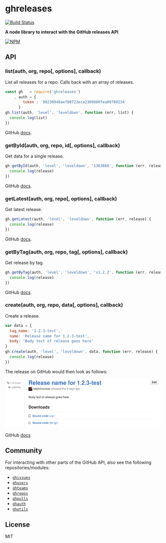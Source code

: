 # ghreleases

[![Build Status](https://secure.travis-ci.org/ralphtheninja/ghreleases.png)](http://travis-ci.org/ralphtheninja/ghreleases)

**A node library to interact with the GitHub releases API**

[![NPM](https://nodei.co/npm/ghreleases.png?mini=true)](https://nodei.co/npm/ghreleases/)

## API

### list(auth, org, repo[, options], callback)

List all releases for a repo. Calls back with an array of releases.

```js
const gh   = require('ghreleases')
    , auth = {
        token : '90230948aef88723eca2309880fea09789234'
      }
gh.list(auth, 'level', 'leveldown', function (err, list) {
  console.log(list)
})
```

GitHub [docs](https://developer.github.com/v3/repos/releases/#list-releases-for-a-repository).

### getById(auth, org, repo, id[, options], callback)

Get data for a single release.

```js
gh.getById(auth, 'level', 'leveldown', '1363866', function (err, release) {
  console.log(release)
})
```

GitHub [docs](https://developer.github.com/v3/repos/releases/#get-a-single-release).

### getLatest(auth, org, repo[, options], callback)

Get latest release.

```js
gh.getLatest(auth, 'level', 'leveldown', function (err, release) {
  console.log(release)
})
```

GitHub [docs](https://developer.github.com/v3/repos/releases/#get-the-latest-release).

### getByTag(auth, org, repo, tag[, options], callback)

Get release by tag.

```js
gh.getByTag(auth, 'level', 'leveldown', 'v1.2.2', function (err, release) {
  console.log(release)
})
```

GitHub [docs](https://developer.github.com/v3/repos/releases/#get-a-release-by-tag-name).

### create(auth, org, repo, data[, options], callback)

Create a release.

```js
var data = {
  tag_name: '1.2.3-test',
  name: 'Release name for 1.2.3-test',
  body: 'Body text of release goes here'
}
gh.create(auth, 'level', 'leveldown', data, function (err, release) {
  console.log(release)
})
```

The release on GitHub would then look as follows:

![1.2.3-test release](/images/github-release.png?raw=true "1.2.3-test release")

GitHub [docs](https://developer.github.com/v3/repos/releases/#create-a-release)

## Community

For interacting with other parts of the GitHub API, also see the following repositories/modules:

* [`ghissues`](https://github.com/rvagg/ghissues)
* [`ghusers`](https://github.com/rvagg/ghusers)
* [`ghteams`](https://github.com/rvagg/ghteams)
* [`ghrepos`](https://github.com/rvagg/ghrepos)
* [`ghpulls`](https://github.com/rvagg/ghpulls)
* [`ghauth`](https://github.com/rvagg/ghauth)
* [`ghutils`](https://github.com/rvagg/ghutils)

## License

MIT
